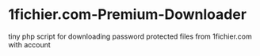 # 1fichier.com-Premium-Downloader
tiny php script for downloading password protected files from 1fichier.com with account
